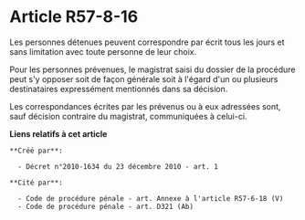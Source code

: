 # Article R57-8-16

Les personnes détenues peuvent correspondre par écrit tous les jours et sans limitation avec toute personne de leur choix. 

Pour les personnes prévenues, le magistrat saisi du dossier de la procédure peut s'y opposer soit de façon générale soit à
l'égard d'un ou plusieurs destinataires expressément mentionnés dans sa décision. 

Les correspondances écrites par les prévenus ou à eux adressées sont, sauf décision contraire du magistrat, communiquées à
celui-ci.

**Liens relatifs à cet article**

	**Créé par**:

	  - Décret n°2010-1634 du 23 décembre 2010 - art. 1

	**Cité par**:

	  - Code de procédure pénale - art. Annexe à l'article R57-6-18 (V)
	  - Code de procédure pénale - art. D321 (Ab)
